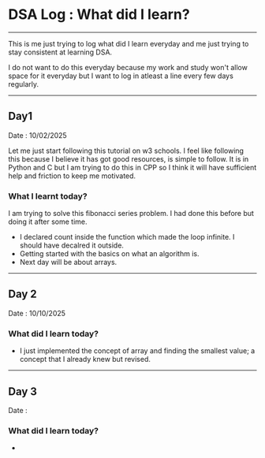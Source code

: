 # DSA Log : What did I learn?

---

This is me just trying to log what did I learn everyday and me just trying to stay consistent at learning DSA.

I do not want to do this everyday because my work and study won't allow space for it everyday but I want to log in atleast a line every few days regularly.

---

## **Day1**

Date : 10/02/2025

Let me just start following this tutorial on w3 schools. I feel like following this because I believe it has got good resources, is simple to follow. It is in Python and C but I am trying to do this in CPP so I think it will have sufficient help and friction to keep me motivated.

### What I learnt today?

I am trying to solve this fibonacci series problem. I had done this before but doing it after some time.

- I declared count inside the function which made the loop infinite. I should have decalred it outside.
- Getting started with the basics on what an algorithm is.
- Next day will be about arrays.

---

## Day 2

Date : 10/10/2025

### What did I learn today?

- I just implemented the concept of array and finding the smallest value; a concept that I already knew but revised.

---

## Day 3

Date :

### What did I learn today?

-
